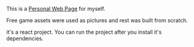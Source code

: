 This is a [Personal Web Page](https://kaanyilmaz.space/) for myself.

Free game assets were used as pictures and rest was built from scratch.

it's a react project. You can run the project after you install it's dependencies.
